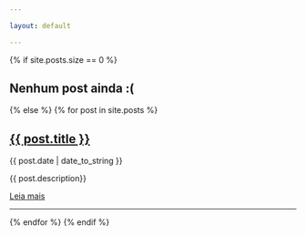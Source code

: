 ```yaml
---

layout: default

---
```

<div class="text-al-center">
  {% if site.posts.size == 0 %}
    <h2>Nenhum post ainda :(</h2>
  {% else %}
    {% for post in site.posts %}
      <div>
        <a href="{{post.url}}">
          <h2 class="list-post-title">
            {{ post.title }}
          </h2>
        </a>
        <div>
          <time>{{ post.date | date_to_string }}</time>
        </div>
        <div>
          <p>{{ post.description}}</p>
          <a href="{{post.url}}"><p>Leia mais</p></a>
          <hr class="divisor-post">
        </div>
      </div>
    {% endfor %}
  {% endif %}
</div>